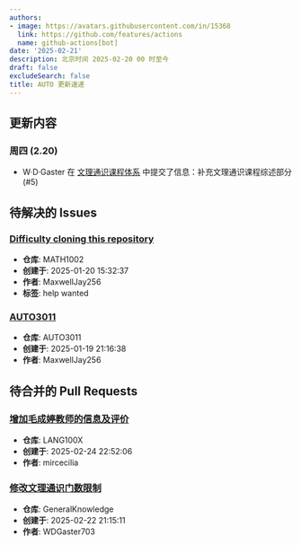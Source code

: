 ```yaml
---
authors:
- image: https://avatars.githubusercontent.com/in/15368
  link: https://github.com/features/actions
  name: github-actions[bot]
date: '2025-02-21'
description: 北京时间 2025-02-20 00 时至今
draft: false
excludeSearch: false
title: AUTO 更新速递
---
```


## 更新内容

### 周四 (2.20)

- W·D·Gaster 在 [文理通识课程体系](https://github.com/HITSZ-OpenAuto/GeneralKnowledge) 中提交了信息：补充文理通识课程综述部分 (#5)

## 待解决的 Issues

### [Difficulty cloning this repository](https://github.com/HITSZ-OpenAuto/MATH1002/issues/13)

- **仓库**: MATH1002
- **创建于**: 2025-01-20 15:32:37
- **作者**: MaxwellJay256
- **标签**: help wanted

### [AUTO3011](https://github.com/HITSZ-OpenAuto/AUTO3011/issues/4)

- **仓库**: AUTO3011
- **创建于**: 2025-01-19 21:16:38
- **作者**: MaxwellJay256

## 待合并的 Pull Requests

### [增加毛成婷教师的信息及评价](https://github.com/HITSZ-OpenAuto/LANG100X/pull/6)

- **仓库**: LANG100X
- **创建于**: 2025-02-24 22:52:06
- **作者**: mircecilia

### [修改文理通识门数限制](https://github.com/HITSZ-OpenAuto/GeneralKnowledge/pull/6)

- **仓库**: GeneralKnowledge
- **创建于**: 2025-02-22 21:15:11
- **作者**: WDGaster703

